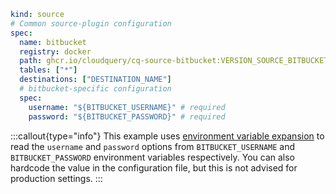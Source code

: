 ```yaml copy
kind: source
# Common source-plugin configuration
spec:
  name: bitbucket
  registry: docker
  path: ghcr.io/cloudquery/cq-source-bitbucket:VERSION_SOURCE_BITBUCKET
  tables: ["*"]
  destinations: ["DESTINATION_NAME"]
  # bitbucket-specific configuration
  spec:
    username: "${BITBUCKET_USERNAME}" # required
    password: "${BITBUCKET_PASSWORD}" # required
```

:::callout{type="info"}
This example uses [environment variable expansion](/docs/advanced-topics/environment-variable-substitution) to read the `username` and `password` options from `BITBUCKET_USERNAME` and `BITBUCKET_PASSWORD` environment variables respectively. You can also hardcode the value in the configuration file, but this is not advised for production settings.
:::
